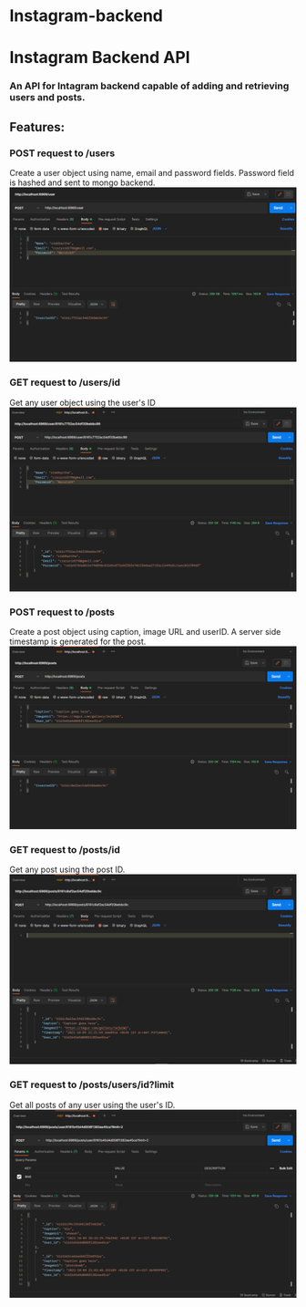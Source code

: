 # Instagram-backend
# Instagram Backend API

### An API for Intagram backend capable of adding and retrieving users and posts.

## Features:

### POST request to /users

Create a user object using name, email and password fields.
Password field is hashed and sent to mongo backend.
![alt](./Readme/CreateUser.PNG)

### GET request to /users/id

Get any user object using the user's ID
![alt](./Readme/GetUsers.PNG)

### POST request to /posts

Create a post object using caption, image URL and userID.
A server side timestamp is generated for the post.
![alt](./Readme/CreatePosts.PNG)

### GET request to /posts/id

Get any post using the post ID.
![alt](./Readme/GetPosts.PNG)

### GET request to /posts/users/id?limit

Get all posts of any user using the user's ID.
![alt](./Readme/UserPosts.PNG)
